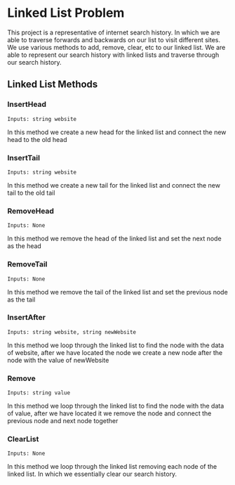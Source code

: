 # Linked List Problem
This project is a representative of internet search history. In which we are able to traverse forwards and backwards on our list to visit different sites. We use various methods to add, remove, clear, etc to our linked list. We are able to represent our search history with linked lists and traverse through our search history.

## Linked List Methods

### InsertHead
    Inputs: string website

In this method we create a new head for the linked list and connect the new head to the old head

### InsertTail
    Inputs: string website

In this method we create a new tail for the linked list and connect the new tail to the old tail

### RemoveHead
    Inputs: None

In this method we remove the head of the linked list and set the next node as the head

### RemoveTail
    Inputs: None

In this method we remove the tail of the linked list and set the previous node as the tail

### InsertAfter
    Inputs: string website, string newWebsite

In this method we loop through the linked list to find the node with the data of website, after we have located the node we create a new node after the node with the value of newWebsite

### Remove
    Inputs: string value

In this method we loop through the linked list to find the node with the data of value, after we have located it we remove the node and connect the previous node and next node together

### ClearList
    Inputs: None

In this method we loop through the linked list removing each node of the linked list. In which we essentially clear our search history.
